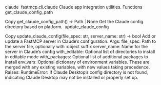 claude
​
fastmcp.cli.claude
Claude app integration utilities.
​
Functions
​
get_claude_config_path 

Copy
get_claude_config_path() -> Path | None
Get the Claude config directory based on platform.
​
update_claude_config 

Copy
update_claude_config(file_spec: str, server_name: str) -> bool
Add or update a FastMCP server in Claude’s configuration.
Args:
file_spec: Path to the server file, optionally with :object suffix
server_name: Name for the server in Claude’s config
with_editable: Optional list of directories to install in editable mode
with_packages: Optional list of additional packages to install
env_vars: Optional dictionary of environment variables. These are merged with any existing variables, with new values taking precedence.
Raises:
RuntimeError: If Claude Desktop’s config directory is not found, indicating Claude Desktop may not be installed or properly set up.